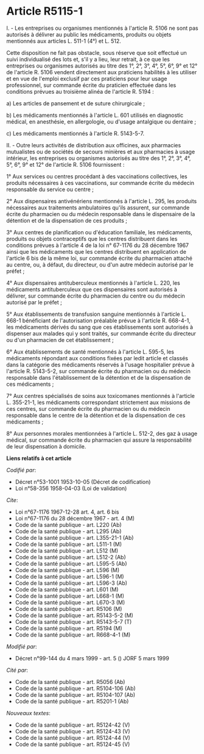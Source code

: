 # Article R5115-1

I. - Les entreprises ou organismes mentionnés à l'article R. 5106 ne sont pas autorisés à délivrer au public les médicaments,
produits ou objets mentionnés aux articles L. 511-1 (4°) et L. 512.

Cette disposition ne fait pas obstacle, sous réserve que soit effectué un suivi individualisé des lots et, s'il y a lieu,
leur retrait, à ce que les entreprises ou organismes autorisés au titre des 1°, 2°, 3°, 4°, 5°, 6°, 9° et 12° de l'article R.
5106 vendent directement aux praticiens habilités à les utiliser et en vue de l'emploi exclusif par ces praticiens pour leur
usage professionnel, sur commande écrite du praticien effectuée dans les conditions prévues au troisième alinéa de l'article
R. 5194 :

a) Les articles de pansement et de suture chirurgicale ;

b) Les médicaments mentionnés à l'article L. 601 utilisés en diagnostic médical, en anesthésie, en allergologie, ou d'usage
antalgique ou dentaire ;

c) Les médicaments mentionnés à l'article R. 5143-5-7.

II. - Outre leurs activités de distribution aux officines, aux pharmacies mutualistes ou de sociétés de secours minières et
aux pharmacies à usage intérieur, les entreprises ou organismes autorisés au titre des 1°, 2°, 3°, 4°, 5°, 6°, 9° et 12° de
l'article R. 5106 fournissent :

1° Aux services ou centres procédant à des vaccinations collectives, les produits nécessaires à ces vaccinations, sur
commande écrite du médecin responsable du service ou centre ;

2° Aux dispensaires antivénériens mentionnés à l'article L. 295, les produits nécessaires aux traitements ambulatoires qu'ils
assurent, sur commande écrite du pharmacien ou du médecin responsable dans le dispensaire de la détention et de la
dispensation de ces produits ;

3° Aux centres de planification ou d'éducation familiale, les médicaments, produits ou objets contraceptifs que les centres
distribuent dans les conditions prévues à l'article 4 de la loi n° 67-1176 du 28 décembre 1967 ainsi que les médicaments que
les centres distribuent en application de l'article 6 bis de la même loi, sur commande écrite du pharmacien attaché au
centre, ou, à défaut, du directeur, ou d'un autre médecin autorisé par le préfet ;

4° Aux dispensaires antituberculeux mentionnés à l'article L. 220, les médicaments antituberculeux que ces dispensaires sont
autorisés à délivrer, sur commande écrite du pharmacien du centre ou du médecin autorisé par le préfet ;

5° Aux établissements de transfusion sanguine mentionnés à l'article L. 668-1 bénéficiant de l'autorisation préalable prévue
à l'article R. 668-4-1, les médicaments dérivés du sang que ces établissements sont autorisés à dispenser aux malades qui y
sont traités, sur commande écrite du directeur ou d'un pharmacien de cet établissement ;

6° Aux établissements de santé mentionnés à l'article L. 595-5, les médicaments répondant aux conditions fixées par ledit
article et classés dans la catégorie des médicaments réservés à l'usage hospitalier prévue à l'article R. 5143-5-2, sur
commande écrite du pharmacien ou du médecin responsable dans l'établissement de la détention et de la dispensation de ces
médicaments ;

7° Aux centres spécialisés de soins aux toxicomanes mentionnés à l'article L. 355-21-1, les médicaments correspondant
strictement aux missions de ces centres, sur commande écrite du pharmacien ou du médecin responsable dans le centre de la
détention et de la dispensation de ces médicaments ;

8° Aux personnes morales mentionnées à l'article L. 512-2, des gaz à usage médical, sur commande écrite du pharmacien qui
assure la responsabilité de leur dispensation à domicile.

**Liens relatifs à cet article**

_Codifié par_:

  - Décret n°53-1001 1953-10-05 (Décret de codification)
  - Loi n°58-356 1958-04-03 (Loi de validation)

_Cite_:

  - Loi n°67-1176 1967-12-28 art. 4, art. 6 bis
  - Loi n°67-1176 du 28 décembre 1967 - art. 4 (M)
  - Code de la santé publique - art. L220 (Ab)
  - Code de la santé publique - art. L295 (Ab)
  - Code de la santé publique - art. L355-21-1 (Ab)
  - Code de la santé publique - art. L511-1 (M)
  - Code de la santé publique - art. L512 (M)
  - Code de la santé publique - art. L512-2 (Ab)
  - Code de la santé publique - art. L595-5 (Ab)
  - Code de la santé publique - art. L596 (M)
  - Code de la santé publique - art. L596-1 (M)
  - Code de la santé publique - art. L596-3 (Ab)
  - Code de la santé publique - art. L601 (M)
  - Code de la santé publique - art. L668-1 (M)
  - Code de la santé publique - art. L670-3 (M)
  - Code de la santé publique - art. R5106 (M)
  - Code de la santé publique - art. R5143-5-2 (M)
  - Code de la santé publique - art. R5143-5-7 (T)
  - Code de la santé publique - art. R5194 (M)
  - Code de la santé publique - art. R668-4-1 (M)

_Modifié par_:

  - Décret n°99-144 du 4 mars 1999 - art. 5 () JORF 5 mars 1999

_Cité par_:

  - Code de la santé publique - art. R5056 (Ab)
  - Code de la santé publique - art. R5104-106 (Ab)
  - Code de la santé publique - art. R5104-107 (Ab)
  - Code de la santé publique - art. R5201-1 (Ab)

_Nouveaux textes_:

  - Code de la santé publique - art. R5124-42 (V)
  - Code de la santé publique - art. R5124-43 (V)
  - Code de la santé publique - art. R5124-44 (V)
  - Code de la santé publique - art. R5124-45 (V)
